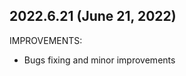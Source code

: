 <!--- NEW RELEASE TEMPLATE
## very00.fake11.version22 (January 22, 2022)

NOTES:
- Very importante notice

FEATURES:
- workspace: This is a very new feature (#3458)

IMPROVEMENTS:
- maps: This is an improvement (#4532)

BUG FIXES:
- imports: This is an important bug fixing (#3456)

--->

## 2022.6.21 (June 21, 2022)

IMPROVEMENTS:
- Bugs fixing and minor improvements
